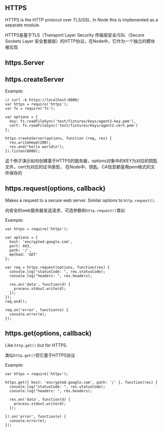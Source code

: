 ﻿## HTTPS

HTTPS is the HTTP protocol over TLS/SSL. In Node this is implemented as a
separate module.

HTTPS是基于TLS（Transport Layer Security 传输层安全/SSL（Secure Sockets Layer 安全套接层）的HTTP协议，在Node中，它作为一个独立的模块被实现

## https.Server
## https.createServer

Example:

    // curl -k https://localhost:8000/
    var https = require('https');
    var fs = require('fs');

    var options = {
      key: fs.readFileSync('test/fixtures/keys/agent2-key.pem'),
      cert: fs.readFileSync('test/fixtures/keys/agent2-cert.pem')
    };

    https.createServer(options, function (req, res) {
      res.writeHead(200);
      res.end("hello world\n");
    }).listen(8000);

这个例子演示如何创建基于HTTPS的服务器，options对象中的KEY为对应的钥匙文件，cert为对应的证书类型，
在Node中，钥匙、CA信息都是用pem格式的文件保存的

## https.request(options, callback)

Makes a request to a secure web server.
Similar options to `http.request()`.

向安全的web服务器发送请求，可选参数和`http.request()`类似

Example:

    var https = require('https');

    var options = {
      host: 'encrypted.google.com',
      port: 443,
      path: '/',
      method: 'GET'
    };

    var req = https.request(options, function(res) {
      console.log("statusCode: ", res.statusCode);
      console.log("headers: ", res.headers);

      res.on('data', function(d) {
        process.stdout.write(d);
      });
    });
    req.end();

    req.on('error', function(e) {
      console.error(e);
    });

## https.get(options, callback)

Like `http.get()` but for HTTPS.

类似`http.get()`但它基于HTTPS协议

Example:

    var https = require('https');

    https.get({ host: 'encrypted.google.com', path: '/' }, function(res) {
      console.log("statusCode: ", res.statusCode);
      console.log("headers: ", res.headers);

      res.on('data', function(d) {
        process.stdout.write(d);
      });

    }).on('error', function(e) {
      console.error(e);
    });
